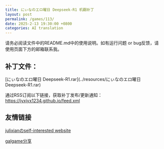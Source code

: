 ```yaml
---
title: にぃなのエロ曜日 Deepseek-R1 机翻补丁
layout: post
permalink: /games/113/
date: 2025-2-13 19:30:00 +0800
categories: AI translation
---
```



请务必阅读文件中的README.md中的使用说明。如有运行问题 or bug反馈，请使用页面下方的邮箱联系我。



## 补丁文件：

[にぃなのエロ曜日 Deepseek-R1.rar](../resources/にぃなのエロ曜日 Deepseek-R1.rar)

 

通过RSS订阅以下链接，获取补丁发布/更新通知：https://jyxjyx1234.github.io/feed.xml

## 友情链接

[julixianのself-interested website](https://julixian-siw.worldsystem.top/) 

[galgame分享](https://t.me/galgpt)